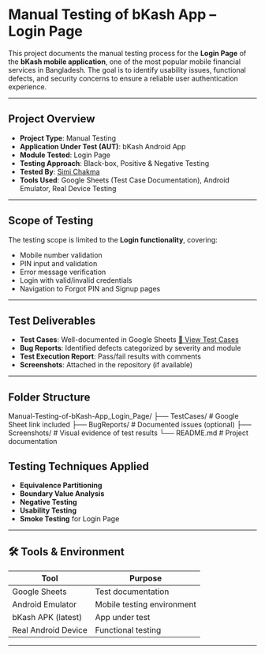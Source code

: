 #  Manual Testing of bKash App – Login Page

This project documents the manual testing process for the **Login Page** of the **bKash mobile application**, one of the most popular mobile financial services in Bangladesh. The goal is to identify usability issues, functional defects, and security concerns to ensure a reliable user authentication experience.

---

##  Project Overview

- **Project Type**: Manual Testing
- **Application Under Test (AUT)**: bKash Android App
- **Module Tested**: Login Page
- **Testing Approach**: Black-box, Positive & Negative Testing
- **Tested By**: [Simi Chakma](https://github.com/simichakma)  
- **Tools Used**: Google Sheets (Test Case Documentation), Android Emulator, Real Device Testing

---

##  Scope of Testing

The testing scope is limited to the **Login functionality**, covering:
- Mobile number validation
- PIN input and validation
- Error message verification
- Login with valid/invalid credentials
- Navigation to Forgot PIN and Signup pages

---

##  Test Deliverables

- **Test Cases**: Well-documented in Google Sheets [📄 View Test Cases](https://docs.google.com/spreadsheets/d/1zRMsLvWO55l6p4YM7Tzz_M5I-HCRLaJd7O3uuDnZ6uE/edit?usp=sharing)
- **Bug Reports**: Identified defects categorized by severity and module
- **Test Execution Report**: Pass/fail results with comments
- **Screenshots**: Attached in the repository (if available)

---

##  Folder Structure

Manual-Testing-of-bKash-App_Login_Page/
├── TestCases/ # Google Sheet link included
├── BugReports/ # Documented issues (optional)
├── Screenshots/ # Visual evidence of test results
└── README.md # Project documentation



##  Testing Techniques Applied

- **Equivalence Partitioning**
- **Boundary Value Analysis**
- **Negative Testing**
- **Usability Testing**
- **Smoke Testing** for Login Page

---

## 🛠 Tools & Environment

| Tool               | Purpose                   |
|--------------------|---------------------------|
| Google Sheets      | Test documentation        |
| Android Emulator   | Mobile testing environment|
| bKash APK (latest) | App under test            |
| Real Android Device| Functional testing        |

---
